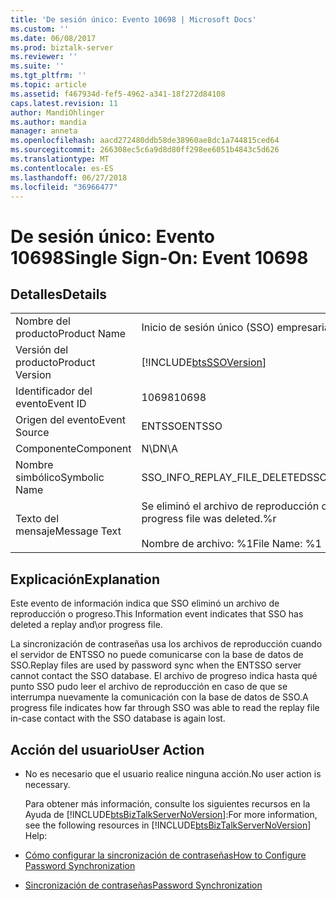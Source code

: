 ```yaml
---
title: 'De sesión único: Evento 10698 | Microsoft Docs'
ms.custom: ''
ms.date: 06/08/2017
ms.prod: biztalk-server
ms.reviewer: ''
ms.suite: ''
ms.tgt_pltfrm: ''
ms.topic: article
ms.assetid: f467934d-fef5-4962-a341-18f272d84108
caps.latest.revision: 11
author: MandiOhlinger
ms.author: mandia
manager: anneta
ms.openlocfilehash: aacd272480ddb58de38960ae8dc1a744815ced64
ms.sourcegitcommit: 266308ec5c6a9d8d80ff298ee6051b4843c5d626
ms.translationtype: MT
ms.contentlocale: es-ES
ms.lasthandoff: 06/27/2018
ms.locfileid: "36966477"
---
```

# <a name="single-sign-on-event-10698"></a><span data-ttu-id="c8759-102">De sesión único: Evento 10698</span><span class="sxs-lookup"><span data-stu-id="c8759-102">Single Sign-On: Event 10698</span></span>
## <a name="details"></a><span data-ttu-id="c8759-103">Detalles</span><span class="sxs-lookup"><span data-stu-id="c8759-103">Details</span></span>  

|                 |                                                                      |
|-----------------|----------------------------------------------------------------------|
|  <span data-ttu-id="c8759-104">Nombre del producto</span><span class="sxs-lookup"><span data-stu-id="c8759-104">Product Name</span></span>   |                      <span data-ttu-id="c8759-105">Inicio de sesión único (SSO) empresarial</span><span class="sxs-lookup"><span data-stu-id="c8759-105">Enterprise Single Sign-On</span></span>                       |
| <span data-ttu-id="c8759-106">Versión del producto</span><span class="sxs-lookup"><span data-stu-id="c8759-106">Product Version</span></span> |      [!INCLUDE[btsSSOVersion](../includes/btsssoversion-md.md)]      |
|    <span data-ttu-id="c8759-107">Identificador del evento</span><span class="sxs-lookup"><span data-stu-id="c8759-107">Event ID</span></span>     |                                <span data-ttu-id="c8759-108">10698</span><span class="sxs-lookup"><span data-stu-id="c8759-108">10698</span></span>                                 |
|  <span data-ttu-id="c8759-109">Origen del evento</span><span class="sxs-lookup"><span data-stu-id="c8759-109">Event Source</span></span>   |                                <span data-ttu-id="c8759-110">ENTSSO</span><span class="sxs-lookup"><span data-stu-id="c8759-110">ENTSSO</span></span>                                |
|    <span data-ttu-id="c8759-111">Componente</span><span class="sxs-lookup"><span data-stu-id="c8759-111">Component</span></span>    |                                 <span data-ttu-id="c8759-112">N\D</span><span class="sxs-lookup"><span data-stu-id="c8759-112">N\A</span></span>                                  |
|  <span data-ttu-id="c8759-113">Nombre simbólico</span><span class="sxs-lookup"><span data-stu-id="c8759-113">Symbolic Name</span></span>  |                     <span data-ttu-id="c8759-114">SSO_INFO_REPLAY_FILE_DELETED</span><span class="sxs-lookup"><span data-stu-id="c8759-114">SSO_INFO_REPLAY_FILE_DELETED</span></span>                     |
|  <span data-ttu-id="c8759-115">Texto del mensaje</span><span class="sxs-lookup"><span data-stu-id="c8759-115">Message Text</span></span>   | <span data-ttu-id="c8759-116">Se eliminó el archivo de reproducción o progreso.%r</span><span class="sxs-lookup"><span data-stu-id="c8759-116">The replay or progress file was deleted.%r</span></span><br /><br /> <span data-ttu-id="c8759-117">Nombre de archivo: %1</span><span class="sxs-lookup"><span data-stu-id="c8759-117">File Name: %1</span></span> |

## <a name="explanation"></a><span data-ttu-id="c8759-118">Explicación</span><span class="sxs-lookup"><span data-stu-id="c8759-118">Explanation</span></span>  
 <span data-ttu-id="c8759-119">Este evento de información indica que SSO eliminó un archivo de reproducción o progreso.</span><span class="sxs-lookup"><span data-stu-id="c8759-119">This Information event indicates that SSO has deleted a replay and\or progress file.</span></span>  

 <span data-ttu-id="c8759-120">La sincronización de contraseñas usa los archivos de reproducción cuando el servidor de ENTSSO no puede comunicarse con la base de datos de SSO.</span><span class="sxs-lookup"><span data-stu-id="c8759-120">Replay files are used by password sync when the ENTSSO server cannot contact the SSO database.</span></span> <span data-ttu-id="c8759-121">El archivo de progreso indica hasta qué punto SSO pudo leer el archivo de reproducción en caso de que se interrumpa nuevamente la comunicación con la base de datos de SSO.</span><span class="sxs-lookup"><span data-stu-id="c8759-121">A progress file indicates how far through SSO was able to read the replay file in-case contact with the SSO database is again lost.</span></span>  

## <a name="user-action"></a><span data-ttu-id="c8759-122">Acción del usuario</span><span class="sxs-lookup"><span data-stu-id="c8759-122">User Action</span></span>  

- <span data-ttu-id="c8759-123">No es necesario que el usuario realice ninguna acción.</span><span class="sxs-lookup"><span data-stu-id="c8759-123">No user action is necessary.</span></span>  

  <span data-ttu-id="c8759-124">Para obtener más información, consulte los siguientes recursos en la Ayuda de [!INCLUDE[btsBizTalkServerNoVersion](../includes/btsbiztalkservernoversion-md.md)]:</span><span class="sxs-lookup"><span data-stu-id="c8759-124">For more information, see the following resources in [!INCLUDE[btsBizTalkServerNoVersion](../includes/btsbiztalkservernoversion-md.md)] Help:</span></span>  

- [<span data-ttu-id="c8759-125">Cómo configurar la sincronización de contraseñas</span><span class="sxs-lookup"><span data-stu-id="c8759-125">How to Configure Password Synchronization</span></span>](../core/how-to-configure-password-synchronization.md)  

- [<span data-ttu-id="c8759-126">Sincronización de contraseñas</span><span class="sxs-lookup"><span data-stu-id="c8759-126">Password Synchronization</span></span>](../core/password-synchronization2.md)
